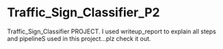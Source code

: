 # Traffic_Sign_Classifier_P2
Traffic_Sign_Classifier PROJECT.
I used writeup_report to explain all steps and pipelineS used in this project...plz check it out.
